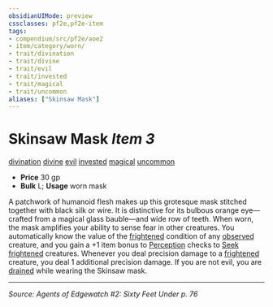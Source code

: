 ```yaml
---
obsidianUIMode: preview
cssclasses: pf2e,pf2e-item
tags:
- compendium/src/pf2e/aoe2
- item/category/worn/
- trait/divination
- trait/divine
- trait/evil
- trait/invested
- trait/magical
- trait/uncommon
aliases: ["Skinsaw Mask"]
---
```

# Skinsaw Mask *Item 3*  
[divination](rules/traits/divination.md "Divination School Trait")  [divine](rules/traits/divine.md "Divine Tradition Trait")  [evil](rules/traits/evil.md "Evil Alignment Trait")  [invested](rules/traits/invested.md "Invested Item Trait")  [magical](rules/traits/magical.md "Magical Item Trait")  [uncommon](rules/traits/uncommon.md "Uncommon Rarity Trait")  

- **Price** 30 gp
- **Bulk** L; **Usage** worn mask

A patchwork of humanoid flesh makes up this grotesque mask stitched together with black silk or wire. It is distinctive for its bulbous orange eye—crafted from a magical glass bauble—and wide row of teeth. When worn, the mask amplifies your ability to sense fear in other creatures. You automatically know the value of the [frightened](rules/conditions.md#Frightened) condition of any [observed](rules/conditions.md#Observed) creature, and you gain a +1 item bonus to [Perception](compendium/skills.md#Perception) checks to [Seek](rules/actions/seek.md) [frightened](rules/conditions.md#Frightened) creatures. Whenever you deal precision damage to a [frightened](rules/conditions.md#Frightened) creature, you deal 1 additional precision damage. If you are not evil, you are [drained](rules/conditions.md#Drained) while wearing the Skinsaw mask.


---
*Source: Agents of Edgewatch #2: Sixty Feet Under p. 76*